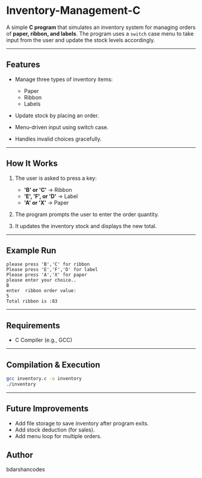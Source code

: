 # Inventory-Management-C

A simple **C program** that simulates an inventory system for managing orders of **paper, ribbon, and labels**.
The program uses a `switch` case menu to take input from the user and update the stock levels accordingly.

---

## Features

* Manage three types of inventory items:

  * Paper
  * Ribbon
  * Labels
* Update stock by placing an order.
* Menu-driven input using switch case.
* Handles invalid choices gracefully.

---

## How It Works

1. The user is asked to press a key:

   * **'B' or 'C'** → Ribbon
   * **'E', 'F', or 'D'** → Label
   * **'A' or 'X'** → Paper
2. The program prompts the user to enter the order quantity.
3. It updates the inventory stock and displays the new total.

---

## Example Run

```
please press 'B','C' for ribbon
Please press 'E','F','D' for label
Please press 'A','X' for paper
please enter your choice..
B
enter  ribbon order value:
5
Total ribbon is :83
```

---

## Requirements

* C Compiler (e.g., GCC)

---

## Compilation & Execution

```bash
gcc inventory.c -o inventory
./inventory
```

---

## Future Improvements

* Add file storage to save inventory after program exits.
* Add stock deduction (for sales).
* Add menu loop for multiple orders.


## Author

bdarshancodes
